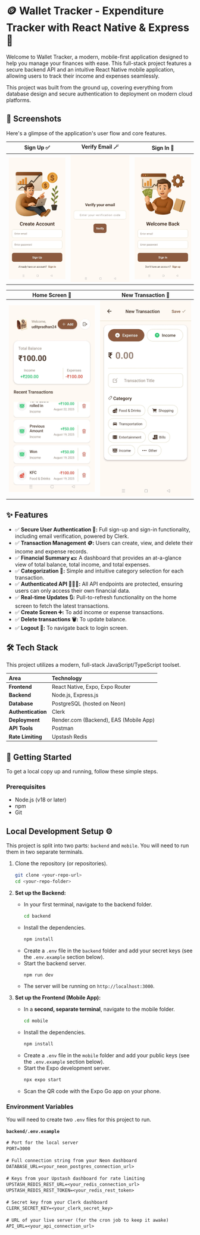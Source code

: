 # 🪙 Wallet Tracker - Expenditure Tracker with React Native & Express 💸

Welcome to Wallet Tracker, a modern, mobile-first application designed to help you manage your finances with ease. This full-stack project features a secure backend API and an intuitive React Native mobile application, allowing users to track their income and expenses seamlessly.

This project was built from the ground up, covering everything from database design and secure authentication to deployment on modern cloud platforms.

## 📸 Screenshots

Here's a glimpse of the application's user flow and core features.

| Sign Up ✅ | Verify Email 🪄 | Sign In 🔑 |
| :---: | :---: | :---: |
| <img src="https://github.com/itsUdit24/wallet-tracker-rn-app/blob/main/screenshots/signup-screen.jpg?raw=true" alt="Sign Up Screen" width="350"/> | <img src="https://github.com/itsUdit24/wallet-tracker-rn-app/blob/main/screenshots/verify-screen.jpg?raw=true" alt="Verify Email Screen" width="350"/> | <img src="https://github.com/itsUdit24/wallet-tracker-rn-app/blob/main/screenshots/signin-screen.jpg?raw=true" alt="Sign In Screen" width="350"/> |

| Home Screen 🏡 | New Transaction 📝|
| :---: | :---: |
| <img src="https://github.com/itsUdit24/wallet-tracker-rn-app/blob/main/screenshots/home-screen.jpg?raw=true" alt="Home Screen with Transactions" width="350"/> | <img src="https://github.com/itsUdit24/wallet-tracker-rn-app/blob/main/screenshots/create-screen.jpg?raw=true" alt="New Transaction Screen" width="350"/> |


## ✨ Features

- ✅ **Secure User Authentication 🔐:** Full sign-up and sign-in functionality, including email verification, powered by Clerk.
- ✅ **Transaction Management 🪙:** Users can create, view, and delete their income and expense records.
- ✅ **Financial Summary 💵:** A dashboard that provides an at-a-glance view of total balance, total income, and total expenses.
- ✅ **Categorization 📝:** Simple and intuitive category selection for each transaction.
- ✅ **Authenticated API 🧑🏻‍💻:** All API endpoints are protected, ensuring users can only access their own financial data.
- ✅ **Real-time Updates 🔃:** Pull-to-refresh functionality on the home screen to fetch the latest transactions.
- ✅ **Create Screen ➕:** To add income or expense transactions.
- ✅ **Delete transactions 🗑️:** To update balance.
- ✅ **Logout 🚪:** To navigate back to login screen.
  

## 🛠️ Tech Stack

This project utilizes a modern, full-stack JavaScript/TypeScript toolset.

| Area | Technology |
| :--- | :--- |
| **Frontend** | React Native, Expo, Expo Router |
| **Backend** | Node.js, Express.js |
| **Database** | PostgreSQL (hosted on Neon) |
| **Authentication**| Clerk |
| **Deployment** | Render.com (Backend), EAS (Mobile App) |
| **API Tools** | Postman |
| **Rate Limiting**| Upstash Redis |


## 🚀 Getting Started

To get a local copy up and running, follow these simple steps.

### Prerequisites

- Node.js (v18 or later)
- npm
- Git

## Local Development Setup ⚙️

This project is split into two parts: `backend` and `mobile`. You will need to run them in two separate terminals.

1.  Clone the repository (or repositories).
    ```sh
    git clone <your-repo-url>
    cd <your-repo-folder>
    ```

2.  **Set up the Backend:**
    - In your first terminal, navigate to the backend folder.
        ```sh
        cd backend
        ```
    - Install the dependencies.
        ```sh
        npm install
        ```
    - Create a `.env` file in the `backend` folder and add your secret keys (see the `.env.example` section below).
    - Start the backend server.
        ```sh
        npm run dev
        ```
    - The server will be running on `http://localhost:3000`.

3.  **Set up the Frontend (Mobile App):**
    - In a **second, separate terminal**, navigate to the mobile folder.
        ```sh
        cd mobile
        ```
    - Install the dependencies.
        ```sh
        npm install
        ```
    - Create a `.env` file in the `mobile` folder and add your public keys (see the `.env.example` section below).
    - Start the Expo development server.
        ```sh
        npx expo start
        ```
    - Scan the QR code with the Expo Go app on your phone.

### Environment Variables

You will need to create two `.env` files for this project to run.

**`backend/.env.example`**
```env
# Port for the local server
PORT=3000

# Full connection string from your Neon dashboard
DATABASE_URL=<your_neon_postgres_connection_url>

# Keys from your Upstash dashboard for rate limiting
UPSTASH_REDIS_REST_URL=<your_redis_connection_url>
UPSTASH_REDIS_REST_TOKEN=<your_redis_rest_token>

# Secret key from your Clerk dashboard
CLERK_SECRET_KEY=<your_clerk_secret_key>

# URL of your live server (for the cron job to keep it awake)
API_URL=<your_api_connection_url>
